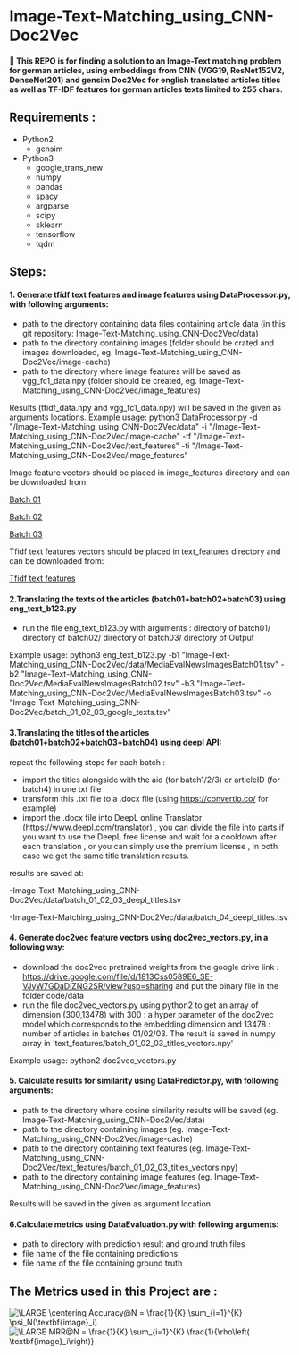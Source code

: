 # Image-Text-Matching_using_CNN-Doc2Vec
#### &#x1F535; This REPO is for finding a solution to an Image-Text matching problem for german articles, using embeddings from CNN (VGG19, ResNet152V2, DenseNet201) and gensim Doc2Vec for english translated articles titles as well as TF-IDF features for german articles texts limited to 255 chars.


## Requirements :
<ul>
  <li>Python2
    <ul>
      <li>gensim</li>
    </ul>
  </li>
  <li>Python3
    <ul>
      <li>google_trans_new</li>
      <li>numpy</li>
      <li>pandas</li>
      <li>spacy</li>
      <li>argparse</li>
      <li>scipy</li>
      <li>sklearn</li>
      <li>tensorflow</li>
      <li>tqdm</li>
    </ul>
  </li>
  
</ul>


 

## Steps:

#### 1. Generate tfidf text features and image features using DataProcessor.py, with following arguments:
- path to the directory containing data files containing article data (in this git repository: Image-Text-Matching_using_CNN-Doc2Vec/data)
- path to the directory containing images (folder should be crated and images downloaded, eg. Image-Text-Matching_using_CNN-Doc2Vec/image-cache)
- path to the directory where image features will be saved as vgg_fc1_data.npy (folder should be created, eg. Image-Text-Matching_using_CNN-Doc2Vec/image_features)

Results (tfidf_data.npy and vgg_fc1_data.npy) will be saved in the given as arguments locations.
Example usage: python3 DataProcessor.py -d "/Image-Text-Matching_using_CNN-Doc2Vec/data" -i "/Image-Text-Matching_using_CNN-Doc2Vec/image-cache" -tf "/Image-Text-Matching_using_CNN-Doc2Vec/text_features" -ti "/Image-Text-Matching_using_CNN-Doc2Vec/image_features"

Image feature vectors should be placed in image_features directory and can be downloaded from:

<a href="https://drive.google.com/file/d/1eNoMg-8rj8arNlnZkB0hCa7AyKxJfNTO/view?usp=sharing">Batch 01</a> 

<a href="https://drive.google.com/file/d/1FCAyzPUj1Ot2FhgHyTCW0_oqY6XPKeQ0/view?usp=sharing">Batch 02</a>

<a href="https://drive.google.com/file/d/1vW9WKkdRVjAejCsvnSRFUj5o-h0EX8hl/view?usp=sharing">Batch 03</a> 

Tfidf text features vectors should be placed in text_features directory and can be downloaded from:

<a href="https://drive.google.com/file/d/1l7gEe_bnR-ypbN44Gq1F8VQQ_JMVriiT/view?usp=sharing">Tfidf text features</a>

#### 2.Translating the texts of the articles (batch01+batch02+batch03) using eng_text_b123.py 
- run the file eng_text_b123.py with arguments : directory of batch01/ directory of batch02/ directory of batch03/ directory of Output 

Example usage: python3 eng_text_b123.py 
-b1 "Image-Text-Matching_using_CNN-Doc2Vec/data/MediaEvalNewsImagesBatch01.tsv" 
-b2 "Image-Text-Matching_using_CNN-Doc2Vec/MediaEvalNewsImagesBatch02.tsv" 
-b3 "Image-Text-Matching_using_CNN-Doc2Vec/MediaEvalNewsImagesBatch03.tsv"
-o  "Image-Text-Matching_using_CNN-Doc2Vec/batch_01_02_03_google_texts.tsv"

#### 3.Translating the titles of the articles (batch01+batch02+batch03+batch04) using deepl API:
repeat the following steps for each batch :

- import the titles alongside with the aid (for batch1/2/3) or articleID (for batch4) in one txt file 
- transform this .txt file to a .docx file (using https://convertio.co/ for example)
- import the .docx file into DeepL online Translator (https://www.deepl.com/translator) , you can divide the file into parts if you want to use the DeepL free license and wait for a cooldown after each translation , or you can simply use the premium license , in both case we get the same title translation results.

results are saved at:   

-Image-Text-Matching_using_CNN-Doc2Vec/data/batch_01_02_03_deepl_titles.tsv

-Image-Text-Matching_using_CNN-Doc2Vec/data/batch_04_deepl_titles.tsv

#### 4. Generate doc2vec feature vectors using doc2vec_vectors.py, in a following way:
- download the doc2vec pretrained weights from the google drive link : https://drive.google.com/file/d/1813Css0589E6_SE-VJyW7GDaDiZNG2SR/view?usp=sharing and put the binary file in the folder code/data
- run the file doc2vec_vectors.py using python2 to get an array of dimension (300,13478) with 300 : a hyper parameter of the doc2vec model which corresponds to the embedding dimension and 13478 : number of articles in batches 01/02/03. The result is saved in numpy array in 'text_features/batch_01_02_03_titles_vectors.npy'

Example usage: python2 doc2vec_vectors.py

#### 5. Calculate results for similarity using DataPredictor.py, with following arguments:
- path to the directory where cosine similarity results will be saved (eg. Image-Text-Matching_using_CNN-Doc2Vec/data)
- path to the directory containing images (eg. Image-Text-Matching_using_CNN-Doc2Vec/image-cache)
- path to the directory containing text features (eg. Image-Text-Matching_using_CNN-Doc2Vec/text_features/batch_01_02_03_titles_vectors.npy)
- path to the directory containing image features (eg. Image-Text-Matching_using_CNN-Doc2Vec/image_features)

Results will be saved in the given as argument location.



#### 6.Calculate metrics using DataEvaluation.py with following arguments:
- path to directory with prediction  result and ground truth files 
- file name of the file containing predictions
- file name of the file containing ground truth


## The Metrics used in this Project are : 


<img src="https://latex.codecogs.com/png.latex?\LARGE&space;\centering&space;Accuracy@N&space;=&space;\frac{1}{K}&space;\sum_{i=1}^{K}&space;\psi_N(\textbf{image}_i)" title="\LARGE \centering Accuracy@N = \frac{1}{K} \sum_{i=1}^{K} \psi_N(\textbf{image}_i)" />

<img src="https://latex.codecogs.com/png.latex?\LARGE&space;MRR@N&space;=&space;\frac{1}{K}&space;\sum_{i=1}^{K}&space;\frac{1}{\rho\left(&space;\textbf{image}_i\right)}" title="\LARGE MRR@N = \frac{1}{K} \sum_{i=1}^{K} \frac{1}{\rho\left( \textbf{image}_i\right)}" />
